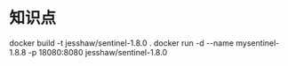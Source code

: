 # 知识点
docker build -t jesshaw/sentinel-1.8.0 .
docker run -d --name mysentinel-1.8.8 -p 18080:8080  jesshaw/sentinel-1.8.0

